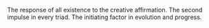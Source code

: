 The response of all existence to the creative affirmation. The second impulse in every triad. The initiating factor in evolution and progress. 